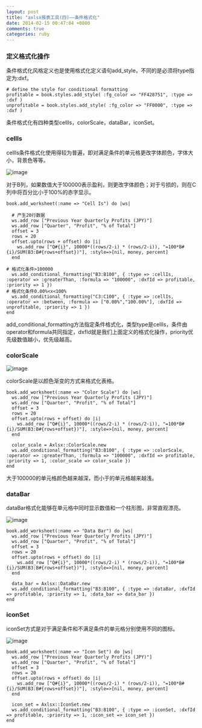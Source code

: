 ```yaml
---
layout: post
title: "axlsx报表工具(四)——条件格式化"
date: 2014-02-15 00:47:04 +0800
comments: true
categories: ruby
---
```


### 定义格式化操作

条件格式化风格定义也是使用格式化定义语句add_style，不同的是必须将type指定为:dxf。

	# define the style for conditional formatting
	profitable = book.styles.add_style( :fg_color => "FF428751", :type => :dxf )
	unprofitable = book.styles.add_style( :fg_color => "FF0000", :type => :dxf )

条件格式化有四种类型cellIs，colorScale，dataBar，iconSet。

<!-- more -->

### cellIs

cellIs条件格式化使用得较为普遍，即对满足条件的单元格更改字体颜色，字体大小，背景色等等。

![image](http://e.hiphotos.bdimg.com/album/s%3D550%3Bq%3D90%3Bc%3Dxiangce%2C100%2C100/sign=0cc20173b8a1cd1101b672258929b9c1/d000baa1cd11728bb30e6961cafcc3cec3fd2c56.jpg?referer=3c8b0130af4bd1135dda82028c4c&x=.jpg)

对于B列，如果数值大于100000表示盈利，则更改字体颜色；对于亏损的，则在C列中将百分比小于100%的赤字显示。

	book.add_worksheet(:name => "Cell Is") do |ws|
	
	  # 产生20行数据
	  ws.add_row ["Previous Year Quarterly Profits (JPY)"]
	  ws.add_row ["Quarter", "Profit", "% of Total"]
	  offset = 3
	  rows = 20
	  offset.upto(rows + offset) do |i|
	    ws.add_row ["Q#{i}", 10000*((rows/2-i) * (rows/2-i)), "=100*B#{i}/SUM(B3:B#{rows+offset})"], :style=>[nil, money, percent]
	  end

	# 格式化条件>100000
	  ws.add_conditional_formatting("B3:B100", { :type => :cellIs, :operator => :greaterThan, :formula => "100000", :dxfId => profitable, :priority => 1 })
	# 格式化条件0.00%<x<100%
	  ws.add_conditional_formatting("C3:C100", { :type => :cellIs, :operator => :between, :formula => ["0.00%","100.00%"], :dxfId => unprofitable, :priority => 1 })
	end

add_conditional_formatting方法指定条件格式化，类型type是cellIs，条件由operator和formula共同指定，dxfId就是我们上面定义的格式化操作，priority优先级数值越小，优先级越高。

### colorScale

![image](http://h.hiphotos.bdimg.com/album/s%3D550%3Bq%3D90%3Bc%3Dxiangce%2C100%2C100/sign=3d1d3870938fa0ec7bc7640816ac28d3/f603918fa0ec08fa0ef0e9e45bee3d6d54fbda85.jpg?referer=6b56cc4859b5c9ea3be437d3269b&x=.jpg)

colorScale是以颜色渐变的方式来格式化表格。

	book.add_worksheet(:name => "Color Scale") do |ws|
	  ws.add_row ["Previous Year Quarterly Profits (JPY)"]
	  ws.add_row ["Quarter", "Profit", "% of Total"]
	  offset = 3
	  rows = 20
	  offset.upto(rows + offset) do |i|
	    ws.add_row ["Q#{i}", 10000*((rows/2-i) * (rows/2-i)), "=100*B#{i}/SUM(B3:B#{rows+offset})"], :style=>[nil, money, percent]
	  end
	
	  color_scale = Axlsx::ColorScale.new
	  ws.add_conditional_formatting("B3:B100", { :type => :colorScale, :operator => :greaterThan, :formula => "100000", :dxfId => profitable, :priority => 1, :color_scale => color_scale })
	end

大于100000的单元格颜色越来越深，而小于的单元格越来越浅。

### dataBar

dataBar格式化能够在单元格中同时显示数值和一个柱形图，非常直观漂亮。

![image](http://f.hiphotos.bdimg.com/album/s%3D550%3Bq%3D90%3Bc%3Dxiangce%2C100%2C100/sign=435a969d3f6d55fbc1c676235d193e77/58ee3d6d55fbb2fb26dba2514d4a20a44723dc85.jpg?referer=b0f4797338f33a87c77a342a1c9b&x=.jpg)

	book.add_worksheet(:name => "Data Bar") do |ws|
	  ws.add_row ["Previous Year Quarterly Profits (JPY)"]
	  ws.add_row ["Quarter", "Profit", "% of Total"]
	  offset = 3
	  rows = 20
	  offset.upto(rows + offset) do |i|
	    ws.add_row ["Q#{i}", 10000*((rows/2-i) * (rows/2-i)), "=100*B#{i}/SUM(B3:B#{rows+offset})"], :style=>[nil, money, percent]
	  end
	
	  data_bar = Axlsx::DataBar.new
	  ws.add_conditional_formatting("B3:B100", { :type => :dataBar, :dxfId => profitable, :priority => 1, :data_bar => data_bar })
	end

### iconSet

iconSet方式是对于满足条件和不满足条件的单元格分别使用不同的图标。

![image](http://d.hiphotos.bdimg.com/album/s%3D550%3Bq%3D90%3Bc%3Dxiangce%2C100%2C100/sign=c718e589e4cd7b89ed6c3a863f1f339a/34fae6cd7b899e511cacdf5740a7d933c8950d56.jpg?referer=a0046022fa1986181850dab46b4d&x=.jpg)

	book.add_worksheet(:name => "Icon Set") do |ws|
	  ws.add_row ["Previous Year Quarterly Profits (JPY)"]
	  ws.add_row ["Quarter", "Profit", "% of Total"]
	  offset = 3
	  rows = 20
	  offset.upto(rows + offset) do |i|
	    ws.add_row ["Q#{i}", 10000*((rows/2-i) * (rows/2-i)), "=100*B#{i}/SUM(B3:B#{rows+offset})"], :style=>[nil, money, percent]
	  end
	
	  icon_set = Axlsx::IconSet.new
	  ws.add_conditional_formatting("B3:B100", { :type => :iconSet, :dxfId => profitable, :priority => 1, :icon_set => icon_set })
	end
